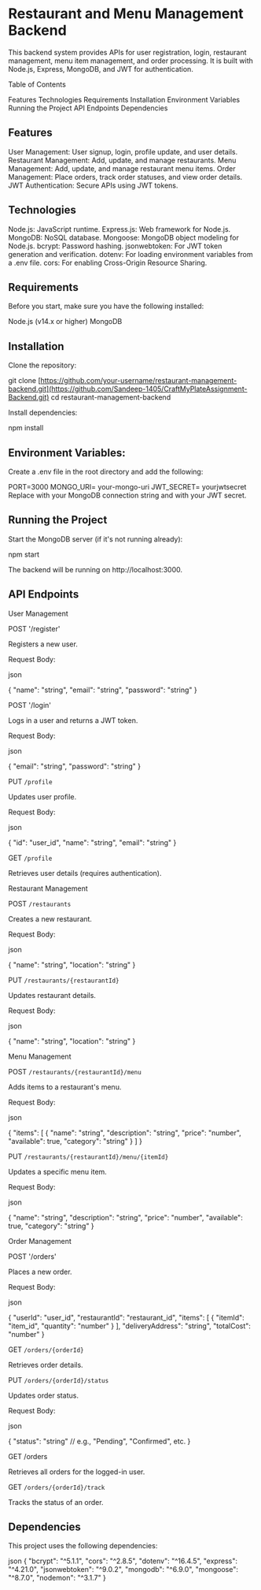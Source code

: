 # Restaurant and Menu Management Backend

This backend system provides APIs for user registration, login, restaurant management, menu item management, and order processing. It is built with Node.js, Express, MongoDB, and JWT for authentication.

Table of Contents

Features
Technologies
Requirements
Installation
Environment Variables
Running the Project
API Endpoints
Dependencies

## Features

User Management: User signup, login, profile update, and user details.
Restaurant Management: Add, update, and manage restaurants.
Menu Management: Add, update, and manage restaurant menu items.
Order Management: Place orders, track order statuses, and view order details.
JWT Authentication: Secure APIs using JWT tokens.

## Technologies

Node.js: JavaScript runtime.
Express.js: Web framework for Node.js.
MongoDB: NoSQL database.
Mongoose: MongoDB object modeling for Node.js.
bcrypt: Password hashing.
jsonwebtoken: For JWT token generation and verification.
dotenv: For loading environment variables from a .env file.
cors: For enabling Cross-Origin Resource Sharing.

## Requirements

Before you start, make sure you have the following installed:

Node.js (v14.x or higher)
MongoDB

## Installation

Clone the repository:

git clone [https://github.com/your-username/restaurant-management-backend.git](https://github.com/Sandeep-1405/CraftMyPlateAssignment-Backend.git)
cd restaurant-management-backend

Install dependencies:

npm install

## Environment Variables:

Create a .env file in the root directory and add the following:

PORT=3000
MONGO_URI= your-mongo-uri
JWT_SECRET= yourjwtsecret
Replace <yourmongouri> with your MongoDB connection string and <your-jwt-secret> with your JWT secret.

## Running the Project

Start the MongoDB server (if it's not running already):

npm start

The backend will be running on http://localhost:3000.

## API Endpoints

User Management

POST '/register'

Registers a new user.

Request Body:

json

{
    "name": "string",
    "email": "string",
    "password": "string"
}

POST '/login'

Logs in a user and returns a JWT token.

Request Body:

json

{
    "email": "string",
    "password": "string"
}

PUT `/profile`

Updates user profile.

Request Body:

json

{
    "id": "user_id",
    "name": "string",
    "email": "string"
}

GET `/profile`

Retrieves user details (requires authentication).

Restaurant Management

POST `/restaurants`

Creates a new restaurant.

Request Body:

json

{
    "name": "string",
    "location": "string"
}

PUT `/restaurants/{restaurantId}`

Updates restaurant details.

Request Body:

json

{
    "name": "string",
    "location": "string"
}

Menu Management

POST `/restaurants/{restaurantId}/menu`

Adds items to a restaurant's menu.

Request Body:

json

{
    "items": [
        {
            "name": "string",
            "description": "string",
            "price": "number",
            "available": true,
            "category": "string"
        }
    ]
}

PUT `/restaurants/{restaurantId}/menu/{itemId}`

Updates a specific menu item.

Request Body:

json

{
    "name": "string",
    "description": "string",
    "price": "number",
    "available": true,
    "category": "string"
}

Order Management

POST '/orders'

Places a new order.

Request Body:

json

{
    "userId": "user_id",
    "restaurantId": "restaurant_id",
    "items": [
        {
            "itemId": "item_id",
            "quantity": "number"
        }
    ],
    "deliveryAddress": "string",
    "totalCost": "number"
}

GET `/orders/{orderId}`

Retrieves order details.

PUT `/orders/{orderId}/status`

Updates order status.

Request Body:

json

{
    "status": "string"  // e.g., "Pending", "Confirmed", etc.
}

GET /orders

Retrieves all orders for the logged-in user.

GET `/orders/{orderId}/track`

Tracks the status of an order.

## Dependencies

This project uses the following dependencies:

json
{
  "bcrypt": "^5.1.1",
  "cors": "^2.8.5",
  "dotenv": "^16.4.5",
  "express": "^4.21.0",
  "jsonwebtoken": "^9.0.2",
  "mongodb": "^6.9.0",
  "mongoose": "^8.7.0",
  "nodemon": "^3.1.7"
}
